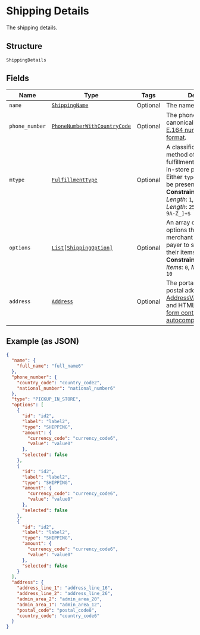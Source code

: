 
# Shipping Details

The shipping details.

## Structure

`ShippingDetails`

## Fields

| Name | Type | Tags | Description |
|  --- | --- | --- | --- |
| `name` | [`ShippingName`](../../doc/models/shipping-name.md) | Optional | The name of the party. |
| `phone_number` | [`PhoneNumberWithCountryCode`](../../doc/models/phone-number-with-country-code.md) | Optional | The phone number in its canonical international [E.164 numbering plan format](https://www.itu.int/rec/T-REC-E.164/en). |
| `mtype` | [`FulfillmentType`](../../doc/models/fulfillment-type.md) | Optional | A classification for the method of purchase fulfillment (e.g shipping, in-store pickup, etc). Either `type` or `options` may be present, but not both.<br>**Constraints**: *Minimum Length*: `1`, *Maximum Length*: `255`, *Pattern*: `^[0-9A-Z_]+$` |
| `options` | [`List[ShippingOption]`](../../doc/models/shipping-option.md) | Optional | An array of shipping options that the payee or merchant offers to the payer to ship or pick up their items.<br>**Constraints**: *Minimum Items*: `0`, *Maximum Items*: `10` |
| `address` | [`Address`](../../doc/models/address.md) | Optional | The portable international postal address. Maps to [AddressValidationMetadata](https://github.com/googlei18n/libaddressinput/wiki/AddressValidationMetadata) and HTML 5.1 [Autofilling form controls: the autocomplete attribute](https://www.w3.org/TR/html51/sec-forms.html#autofilling-form-controls-the-autocomplete-attribute). |

## Example (as JSON)

```json
{
  "name": {
    "full_name": "full_name6"
  },
  "phone_number": {
    "country_code": "country_code2",
    "national_number": "national_number6"
  },
  "type": "PICKUP_IN_STORE",
  "options": [
    {
      "id": "id2",
      "label": "label2",
      "type": "SHIPPING",
      "amount": {
        "currency_code": "currency_code6",
        "value": "value0"
      },
      "selected": false
    },
    {
      "id": "id2",
      "label": "label2",
      "type": "SHIPPING",
      "amount": {
        "currency_code": "currency_code6",
        "value": "value0"
      },
      "selected": false
    },
    {
      "id": "id2",
      "label": "label2",
      "type": "SHIPPING",
      "amount": {
        "currency_code": "currency_code6",
        "value": "value0"
      },
      "selected": false
    }
  ],
  "address": {
    "address_line_1": "address_line_16",
    "address_line_2": "address_line_26",
    "admin_area_2": "admin_area_20",
    "admin_area_1": "admin_area_12",
    "postal_code": "postal_code8",
    "country_code": "country_code6"
  }
}
```

